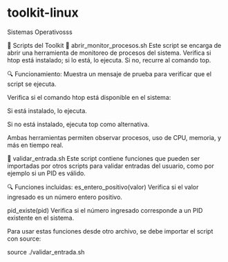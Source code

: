 # toolkit-linux
Sistemas Operativosss

🧩 Scripts del Toolkit
📄 abrir_monitor_procesos.sh
Este script se encarga de abrir una herramienta de monitoreo de procesos del sistema. Verifica si htop está instalado; si lo está, lo ejecuta. Si no, recurre al comando top.

🔍 Funcionamiento:
Muestra un mensaje de prueba para verificar que el script se ejecuta.

Verifica si el comando htop está disponible en el sistema:

Si está instalado, lo ejecuta.

Si no está instalado, ejecuta top como alternativa.

Ambas herramientas permiten observar procesos, uso de CPU, memoria, y más en tiempo real.

📄 validar_entrada.sh
Este script contiene funciones que pueden ser importadas por otros scripts para validar entradas del usuario, como por ejemplo si un PID es válido.

🔍 Funciones incluidas:
es_entero_positivo(valor)
Verifica si el valor ingresado es un número entero positivo.

pid_existe(pid)
Verifica si el número ingresado corresponde a un PID existente en el sistema.

Para usar estas funciones desde otro archivo, se debe importar el script con source:

source ./validar_entrada.sh

